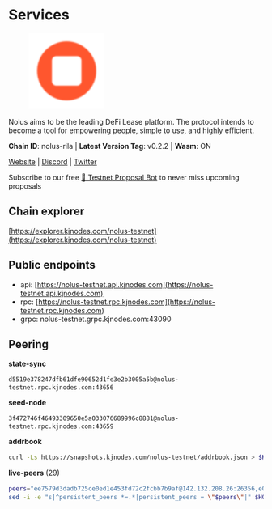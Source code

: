 # Services

<figure><img src="https://raw.githubusercontent.com/kj89/cosmos-images/main/logos/nolus.png" width="150" alt=""><figcaption></figcaption></figure>

Nolus aims to be the leading DeFi Lease platform. The protocol  intends to become a tool for empowering people, simple to use, and highly efficient.

**Chain ID**: nolus-rila | **Latest Version Tag**: v0.2.2 | **Wasm**: ON

[Website](https://www.nolus.io) | [Discord](https://discord.gg/nolus-protocol) | [Twitter](https://twitter.com/NolusProtocol)



Subscribe to our free [🤖 Testnet Proposal Bot](https://t.me/kjnodes_testnet_proposal_bot) to never miss upcoming proposals


## Chain explorer
[https://explorer.kjnodes.com/nolus-testnet](https://explorer.kjnodes.com/nolus-testnet)

## Public endpoints

* api: [https://nolus-testnet.api.kjnodes.com](https://nolus-testnet.api.kjnodes.com)
* rpc: [https://nolus-testnet.rpc.kjnodes.com](https://nolus-testnet.rpc.kjnodes.com)
* grpc: nolus-testnet.grpc.kjnodes.com:43090

## Peering

**state-sync**

```text
d5519e378247dfb61dfe90652d1fe3e2b3005a5b@nolus-testnet.rpc.kjnodes.com:43656
```

**seed-node**

```text
3f472746f46493309650e5a033076689996c8881@nolus-testnet.rpc.kjnodes.com:43659
```

**addrbook**
```bash
curl -Ls https://snapshots.kjnodes.com/nolus-testnet/addrbook.json > $HOME/.nolus/config/addrbook.json
```

**live-peers** (29)
```bash
peers="ee7579d3dadb725ce0ed1e453fd72c2fcbb7b9af@142.132.208.26:26356,e0ab3276d94a8fbdf04b0b9eb95df22f7037eb89@167.235.31.186:34656,6b14535ff005667f324f8439a55a21ee2f170d12@95.217.211.81:26656,b707384941f6ae2c291d7031b51771c470e3a686@65.108.9.230:28656,228b1139c787fcb02358d99db748119123cf08c0@65.109.65.163:20756,d5519e378247dfb61dfe90652d1fe3e2b3005a5b@65.109.68.190:43656,b0fa31de7a29b92b4c910cbafb2789626a1db8a9@65.108.9.164:20756,55efbf3711e104ada09b4dadba5890ea2a96d4b7@65.109.116.204:20756,d71f6a702561b08023810464a96668045dbabd9e@95.214.55.25:26656,f9734a35578309156308f12eba510ef995de4769@165.22.111.173:20756,d8088d91bdbf2ccdf59f0b3ee1c1b07e8cb60798@195.201.237.185:11656,50d786a2d242839fe2bdb69bee694d7ffa455824@5.161.60.42:18656,8b0b427b4567a7a66f05fab1146ee97b52ad7958@93.189.30.119:26656,33f4b7f56b6708526f0638162f020394de0ce5e9@65.21.229.33:28656,1e839449cac1898e98901a7d2c216c1a608c4e20@65.21.203.204:18656,2c0ff6e5f30189559ad336a1eb17ae48fcacc8ee@95.216.14.58:61456,46e87e63ebfb628613a7c33ff69946ebd45fa510@176.99.142.180:36656,b4553ec94efe9cb11c684661042eedc2adf6ead3@23.88.74.54:42656,acd39ab5b00e5611df296b2e6fb4f6a44a32513f@23.88.5.169:21656,fa0a2fe57c2ab28aee6cc0be4eddbc68d6587a75@95.217.165.189:26656,73e55e512de96e81fa025463f1581daf64172f76@65.108.13.154:31656,6c7df995fc208bf1e46b247eea141923868d9452@185.144.99.9:26656,654e76e7d4b27fdb3a931fe2d44c51184d8a5731@5.161.78.48:26656,538e2a3d6e96cd7bc0635eaa3f8f3695f26503a7@65.108.104.167:21656,5c2a752c9b1952dbed075c56c600c3a79b58c395@195.3.220.135:27016,a95975f3a58e20ba1c518f3cbb1c23ef7569e4d4@14.241.82.87:26656,2e146ac9281e3797cbe1ad053e5ce6046b972c15@65.109.140.29:37656,73290354a81324fca070cef5158b272925f102a2@65.109.92.235:11006,1c6a4522b6f0f5217333032849f4a1dcfbbee218@38.242.134.110:26656"
sed -i -e "s|^persistent_peers *=.*|persistent_peers = \"$peers\"|" $HOME/.nolus/config/config.toml
```
